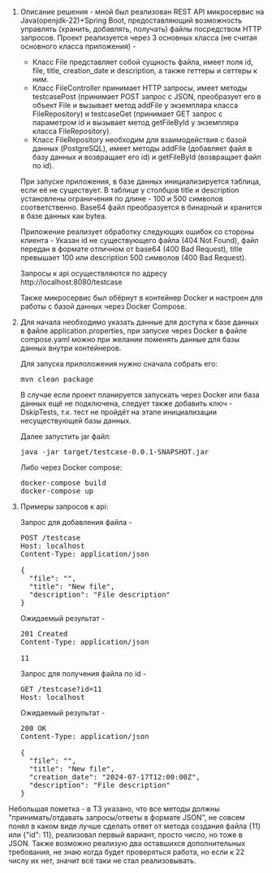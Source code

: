 1. Описание решения - мной был реализован REST API микросервис на Java(openjdk-22)+Spring Boot, предоставляющий возможность управлять (хранить, добавлять, получать) файлы посредством HTTP запросов.
   Проект реализуется через 3 основных класса (не считая основного класса приложения) -
   - Класс File представляет собой сущность файла, имеет поля id, file, title, creation_date и description, а также геттеры и сеттеры к ним.
   - Класс FileController принимает HTTP запросы, имеет методы testcasePost (принимает POST запрос с JSON, преобразует его в объект File и вызывает метод addFile у экземпляра класса FileRepository) и testcaseGet (принимает GET запрос с параметром id и вызывает метод getFileById у экземпляра класса FileRepository).
   - Класс FileRepository необходим для взаимодействия с базой данных (PostgreSQL), имеет методы addFile (добавляет файл в базу данных и возвращает его id) и getFileById (возвращает файл по id).

   При запуске приложения, в базе данных инициализируется таблица, если её не существует. В таблице у столбцов title и description установлены ограничения по длине - 100 и 500 символов соответственно. Base64 файл преобразуется в бинарный     и хранится в базе данных как bytea.

   Приложение реализует обработку следующих ошибок со стороны клиента - Указан id не существующего файла (404 Not Found), файл передан в формате отличном от base64 (400 Bad Request), title превышает 100 или description 500 символов (400      Bad Request).
  
   Запросы к api осуществляются по адресу http://localhost:8080/testcase
  
   Также микросервис был обёрнут в контейнер Docker и настроен для работы с базой данных через Docker Compose.

2. Для начала необходимо указать данные для доступа к базе данных в файле application.properties, при запуске через Docker в файле compose.yaml можно при желании поменять данные для базы данных внутри контейнеров.

   Для запуска прилоложения нужно сначала собрать его:
   <pre>
   mvn clean package
   </pre>
   В случае если проект планируется запускать через Docker или база данных ещё не подключена, следует также добавить ключ -DskipTests, т.к. тест не пройдёт на этапе инициализации несуществующей базы данных.
  
   Далее запустить jar файл:
   <pre>
   java -jar target/testcase-0.0.1-SNAPSHOT.jar
   </pre>
  
   Либо через Docker compose:
   <pre>
   docker-compose build
   docker-compose up
   </pre>


3. Примеры запросов к api:

   Запрос для добавления файла -  
   <pre>
   POST /testcase  
   Host: localhost  
   Content-Type: application/json  
  
   {  
     "file": "<base64-encoded file>",  
     "title": "New file",  
     "description": "File description"  
   }  
   </pre>
   Ожидаемый результат -  
   <pre>
   201 Created  
   Content-Type: application/json  
  
   11  
   </pre>
  
   Запрос для получения файла по id -  
   <pre>
   GET /testcase?id=11  
   Host: localhost  
   </pre>
     
   Ожидаемый результат -  
   <pre>
   200 OK  
   Content-Type: application/json  
  
   {  
     "file": "<base64-encoded file>",  
     "title": "New file",  
     "creation_date": "2024-07-17T12:00:00Z",  
     "description": "File description"  
   }  
   </pre>


Небольшая пометка - в ТЗ указано, что все методы должны "принимать/отдавать запросы/ответы в формате JSON", не совсем понял в каком виде лучше сделать ответ от метода создания файла {11} или {"id": 11}, реализовал первый вариант, просто число, но тоже в JSON. Также возможно реализую два оставшихся дополнительных требования, не знаю когда будет проверяться работа, но если к 22 числу их нет, значит всё таки не стал реализовывать.
